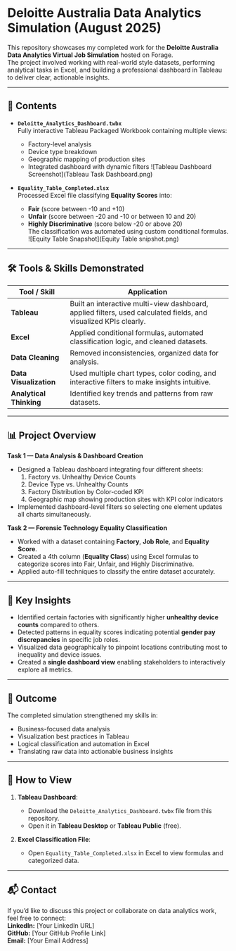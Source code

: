 # Deloitte Australia Data Analytics Simulation (August 2025)

This repository showcases my completed work for the **Deloitte Australia Data Analytics Virtual Job Simulation** hosted on Forage.  
The project involved working with real-world style datasets, performing analytical tasks in Excel, and building a professional dashboard in Tableau to deliver clear, actionable insights.

---

## 📂 Contents

- **`Deloitte_Analytics_Dashboard.twbx`**  
  Fully interactive Tableau Packaged Workbook containing multiple views:
  - Factory-level analysis
  - Device type breakdown
  - Geographic mapping of production sites
  - Integrated dashboard with dynamic filters
![Tableau Dashboard Screenshot](Tableau Task Dashboard.png)

- **`Equality_Table_Completed.xlsx`**  
  Processed Excel file classifying **Equality Scores** into:
  - **Fair** (score between -10 and +10)
  - **Unfair** (score between -20 and -10 or between 10 and 20)
  - **Highly Discriminative** (score below -20 or above 20)  
  The classification was automated using custom conditional formulas.
![Equity Table Snapshot](Equity Table snipshot.png)

---

## 🛠 Tools & Skills Demonstrated

| Tool / Skill | Application |
|--------------|-------------|
| **Tableau** | Built an interactive multi-view dashboard, applied filters, used calculated fields, and visualized KPIs clearly. |
| **Excel** | Applied conditional formulas, automated classification logic, and cleaned datasets. |
| **Data Cleaning** | Removed inconsistencies, organized data for analysis. |
| **Data Visualization** | Used multiple chart types, color coding, and interactive filters to make insights intuitive. |
| **Analytical Thinking** | Identified key trends and patterns from raw datasets. |

---

## 📊 Project Overview

**Task 1 — Data Analysis & Dashboard Creation**  
- Designed a Tableau dashboard integrating four different sheets:
  1. Factory vs. Unhealthy Device Counts
  2. Device Type vs. Unhealthy Counts
  3. Factory Distribution by Color-coded KPI
  4. Geographic map showing production sites with KPI color indicators  
- Implemented dashboard-level filters so selecting one element updates all charts simultaneously.

**Task 2 — Forensic Technology Equality Classification**  
- Worked with a dataset containing **Factory**, **Job Role**, and **Equality Score**.
- Created a 4th column (**Equality Class**) using Excel formulas to categorize scores into Fair, Unfair, and Highly Discriminative.
- Applied auto-fill techniques to classify the entire dataset accurately.

---

## 📌 Key Insights

- Identified certain factories with significantly higher **unhealthy device counts** compared to others.  
- Detected patterns in equality scores indicating potential **gender pay discrepancies** in specific job roles.  
- Visualized data geographically to pinpoint locations contributing most to inequality and device issues.  
- Created a **single dashboard view** enabling stakeholders to interactively explore all metrics.

---

## 🚀 Outcome

The completed simulation strengthened my skills in:
- Business-focused data analysis
- Visualization best practices in Tableau
- Logical classification and automation in Excel
- Translating raw data into actionable business insights

---

## 🔗 How to View

1. **Tableau Dashboard**:  
   - Download the `Deloitte_Analytics_Dashboard.twbx` file from this repository.
   - Open it in **Tableau Desktop** or **Tableau Public** (free).

2. **Excel Classification File**:  
   - Open `Equality_Table_Completed.xlsx` in Excel to view formulas and categorized data.

---

## 📬 Contact

If you’d like to discuss this project or collaborate on data analytics work, feel free to connect:  
**LinkedIn:** [Your LinkedIn URL]  
**GitHub:** [Your GitHub Profile Link]  
**Email:** [Your Email Address]  
